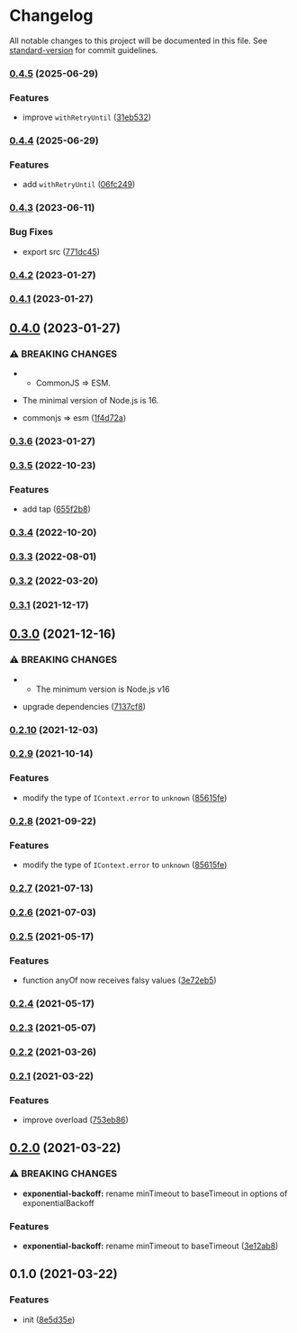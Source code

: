 # Changelog

All notable changes to this project will be documented in this file. See [standard-version](https://github.com/conventional-changelog/standard-version) for commit guidelines.

### [0.4.5](https://github.com/BlackGlory/extra-retry/compare/v0.4.4...v0.4.5) (2025-06-29)


### Features

* improve `withRetryUntil` ([31eb532](https://github.com/BlackGlory/extra-retry/commit/31eb5322e7e8248529784aa068eb5d99759a70f5))

### [0.4.4](https://github.com/BlackGlory/extra-retry/compare/v0.4.3...v0.4.4) (2025-06-29)


### Features

* add `withRetryUntil` ([06fc249](https://github.com/BlackGlory/extra-retry/commit/06fc249007cc1f62ba53ad22340d2d23a3de4fe5))

### [0.4.3](https://github.com/BlackGlory/extra-retry/compare/v0.4.2...v0.4.3) (2023-06-11)


### Bug Fixes

* export src ([771dc45](https://github.com/BlackGlory/extra-retry/commit/771dc455e9230538fb9f3a5443e53b821c464c74))

### [0.4.2](https://github.com/BlackGlory/extra-retry/compare/v0.4.1...v0.4.2) (2023-01-27)

### [0.4.1](https://github.com/BlackGlory/extra-retry/compare/v0.4.0...v0.4.1) (2023-01-27)

## [0.4.0](https://github.com/BlackGlory/extra-retry/compare/v0.3.6...v0.4.0) (2023-01-27)


### ⚠ BREAKING CHANGES

* - CommonJS => ESM.
- The minimal version of Node.js is 16.

* commonjs => esm ([1f4d72a](https://github.com/BlackGlory/extra-retry/commit/1f4d72adecd0f202ad4aeb332f0fc4db313d870d))

### [0.3.6](https://github.com/BlackGlory/extra-retry/compare/v0.3.5...v0.3.6) (2023-01-27)

### [0.3.5](https://github.com/BlackGlory/extra-retry/compare/v0.3.4...v0.3.5) (2022-10-23)


### Features

* add tap ([655f2b8](https://github.com/BlackGlory/extra-retry/commit/655f2b82b49a2e3948445a427fd5e203a90eba80))

### [0.3.4](https://github.com/BlackGlory/extra-retry/compare/v0.3.3...v0.3.4) (2022-10-20)

### [0.3.3](https://github.com/BlackGlory/extra-retry/compare/v0.3.2...v0.3.3) (2022-08-01)

### [0.3.2](https://github.com/BlackGlory/extra-retry/compare/v0.3.1...v0.3.2) (2022-03-20)

### [0.3.1](https://github.com/BlackGlory/extra-retry/compare/v0.3.0...v0.3.1) (2021-12-17)

## [0.3.0](https://github.com/BlackGlory/extra-retry/compare/v0.2.10...v0.3.0) (2021-12-16)


### ⚠ BREAKING CHANGES

* - The minimum version is Node.js v16

* upgrade dependencies ([7137cf8](https://github.com/BlackGlory/extra-retry/commit/7137cf89fa6b4ed3f3606071fab9e76796ed6f8b))

### [0.2.10](https://github.com/BlackGlory/extra-retry/compare/v0.2.9...v0.2.10) (2021-12-03)

### [0.2.9](https://github.com/BlackGlory/extra-retry/compare/v0.2.7...v0.2.9) (2021-10-14)


### Features

* modify the type of `IContext.error` to `unknown` ([85615fe](https://github.com/BlackGlory/extra-retry/commit/85615fe0e052c457e17d75115e43fa8058dfe1bf))

### [0.2.8](https://github.com/BlackGlory/extra-retry/compare/v0.2.7...v0.2.8) (2021-09-22)


### Features

* modify the type of `IContext.error` to `unknown` ([85615fe](https://github.com/BlackGlory/extra-retry/commit/85615fe0e052c457e17d75115e43fa8058dfe1bf))

### [0.2.7](https://github.com/BlackGlory/extra-retry/compare/v0.2.6...v0.2.7) (2021-07-13)

### [0.2.6](https://github.com/BlackGlory/extra-retry/compare/v0.2.5...v0.2.6) (2021-07-03)

### [0.2.5](https://github.com/BlackGlory/extra-retry/compare/v0.2.4...v0.2.5) (2021-05-17)


### Features

* function anyOf now receives falsy values ([3e72eb5](https://github.com/BlackGlory/extra-retry/commit/3e72eb515cd4fb98ceeab6c91e7a25a93ec6c51a))

### [0.2.4](https://github.com/BlackGlory/extra-retry/compare/v0.2.3...v0.2.4) (2021-05-17)

### [0.2.3](https://github.com/BlackGlory/extra-retry/compare/v0.2.2...v0.2.3) (2021-05-07)

### [0.2.2](https://github.com/BlackGlory/extra-retry/compare/v0.2.1...v0.2.2) (2021-03-26)

### [0.2.1](https://github.com/BlackGlory/extra-retry/compare/v0.2.0...v0.2.1) (2021-03-22)


### Features

* improve overload ([753eb86](https://github.com/BlackGlory/extra-retry/commit/753eb86b9a254b790545191b803fb7db566ccdb6))

## [0.2.0](https://github.com/BlackGlory/extra-retry/compare/v0.1.0...v0.2.0) (2021-03-22)


### ⚠ BREAKING CHANGES

* **exponential-backoff:** rename minTimeout to baseTimeout in options of exponentialBackoff

### Features

* **exponential-backoff:** rename minTimeout to baseTimeout ([3e12ab8](https://github.com/BlackGlory/extra-retry/commit/3e12ab8d683bdb8c0a2ce604aa3d1a4cd4b38ad1))

## 0.1.0 (2021-03-22)


### Features

* init ([8e5d35e](https://github.com/BlackGlory/extra-retry/commit/8e5d35e70373e43fdf39078dd17a8da649e6a085))
